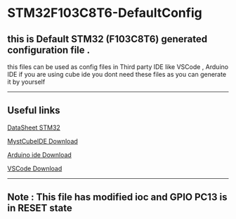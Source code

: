 # STM32F103C8T6-DefaultConfig
## this is Default STM32 (F103C8T6) generated configuration file . 

 this files can be used as config files in Third party IDE like VSCode , Arduino IDE 
 if you are using cube ide you dont need these files as you can generate it by yourself 

---
## Useful links 
[DataSheet STM32](https://www.st.com/resource/en/datasheet/cd00161566.pdf)

[MystCubeIDE Download](https://www.st.com/en/development-tools/stm32cubeide.html)

[Arduino ide Download](https://www.arduino.cc/en/software)

[VSCode Download](https://code.visualstudio.com/)

---
## Note : This file has modified ioc and GPIO PC13 is in RESET state


